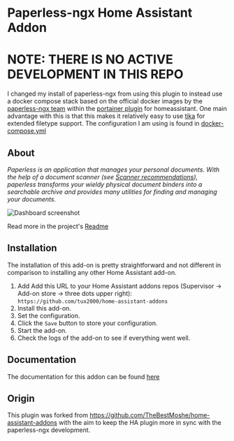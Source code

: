 # Paperless-ngx Home Assistant Addon

# NOTE: THERE IS NO ACTIVE DEVELOPMENT IN THIS REPO

I changed my install of paperless-ngx from using this plugin to instead use a
docker compose stack based on the official docker images by the [paperless-ngx team](https://docs.paperless-ngx.com/setup/#docker_hub) within the [portainer
plugin](https://github.com/MikeJMcGuire/hass-portainer) for homeassistant.
One main advantage with this is that this makes it relatively easy to use
[tika](https://docs.paperless-ngx.com/configuration/#tika) for extended filetype
support. The configuration I am using is found in
[docker-compose.yml](docker-compose.yml)


## About

_Paperless is an application that manages your personal documents. With the help of a document scanner (see [Scanner recommendations](https://paperless-ngx.readthedocs.io/en/latest/scanners.html)), paperless transforms your wieldy physical document binders into a searchable archive and provides many utilities for finding and managing your documents._

![Dashboard screenshot](https://raw.githubusercontent.com/paperless-ngx/paperless-ngx/main/docs/assets/screenshots/documents-smallcards.png)

Read more in the project's [Readme](https://github.com/paperless-ngx/paperless-ngx)

## Installation

The installation of this add-on is pretty straightforward and not different in
comparison to installing any other Home Assistant add-on.

1. Add Add this URL to your Home Assistant addons repos (Supervisor -> Add-on store -> three dots upper right): `https://github.com/tux2000/home-assistant-addons`
1. Install this add-on.
1. Set the configuration.
1. Click the `Save` button to store your configuration.
1. Start the add-on.
1. Check the logs of the add-on to see if everything went well.

## Documentation

The documentation for this addon can be found [here](DOCS.md)

## Origin

This plugin was forked from https://github.com/TheBestMoshe/home-assistant-addons with the aim to keep the HA plugin more in sync with the paperless-ngx development.
